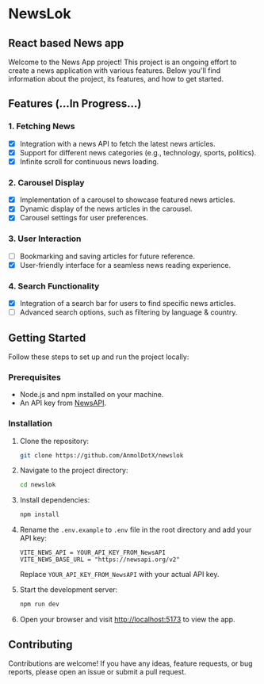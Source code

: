 # NewsLok

## React based News app

Welcome to the News App project! This project is an ongoing effort to create a news application with various features. Below you'll find information about the project, its features, and how to get started.

## Features (...In Progress...)

### 1. Fetching News

- [x] Integration with a news API to fetch the latest news articles.
- [x] Support for different news categories (e.g., technology, sports, politics).
- [x] Infinite scroll for continuous news loading.

### 2. Carousel Display

- [x] Implementation of a carousel to showcase featured news articles.
- [x] Dynamic display of the news articles in the carousel.
- [x] Carousel settings for user preferences.

### 3. User Interaction

- [ ] Bookmarking and saving articles for future reference.
- [x] User-friendly interface for a seamless news reading experience.

### 4. Search Functionality

- [x] Integration of a search bar for users to find specific news articles.
- [ ] Advanced search options, such as filtering by language & country.

## Getting Started

Follow these steps to set up and run the project locally:

### Prerequisites

- Node.js and npm installed on your machine.
- An API key from [NewsAPI](https://newsapi.org/).

### Installation

1. Clone the repository:

   ```bash
   git clone https://github.com/AnmolDotX/newslok
   ```

2. Navigate to the project directory:

   ```bash
   cd newslok
   ```

3. Install dependencies:

   ```bash
   npm install
   ```

4. Rename the `.env.example` to `.env` file in the root directory and add your API key:

   ```env
   VITE_NEWS_API = YOUR_API_KEY_FROM_NewsAPI
   VITE_NEWS_BASE_URL = "https://newsapi.org/v2"
   ```

   Replace `YOUR_API_KEY_FROM_NewsAPI` with your actual API key.

5. Start the development server:

   ```bash
   npm run dev
   ```

6. Open your browser and visit [http://localhost:5173](http://localhost:5173) to view the app.

## Contributing

Contributions are welcome! If you have any ideas, feature requests, or bug reports, please open an issue or submit a pull request.
